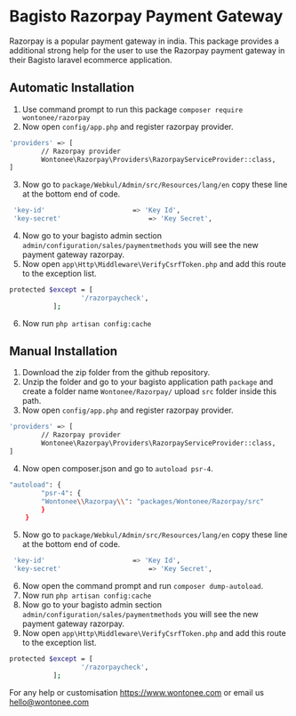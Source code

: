 # Bagisto Razorpay Payment Gateway
Razorpay is a popular payment gateway in india. This package provides a additional strong help for the user to use the Razorpay payment gateway in their Bagisto laravel ecommerce application.

## Automatic Installation
1. Use command prompt to run this package `composer require wontonee/razorpay`
2. Now open `config/app.php` and register razorpay provider.
```sh
'providers' => [
        // Razorpay provider
        Wontonee\Razorpay\Providers\RazorpayServiceProvider::class,
]
```
3. Now go to `package/Webkul/Admin/src/Resources/lang/en` copy these line at the bottom end of code.
```sh
 'key-id'                      => 'Key Id',
 'key-secret'                      => 'Key Secret',
```
4. Now go to your bagisto admin section `admin/configuration/sales/paymentmethods` you will see the new payment gateway razorpay. 
5. Now open `app\Http\Middleware\VerifyCsrfToken.php` and add this route to the exception list.
```sh
protected $except = [
                  '/razorpaycheck',
           ];
```
6. Now run `php artisan config:cache`

## Manual Installation
1. Download the zip folder from the github repository.
2. Unzip the folder and go to your bagisto application path `package` and create a folder name `Wontonee/Razorpay/` upload `src` folder inside this path.
3. Now open `config/app.php` and register razorpay provider.
```sh
'providers' => [
        // Razorpay provider
        Wontonee\Razorpay\Providers\RazorpayServiceProvider::class,
]
```
4. Now open composer.json and go to `autoload psr-4`.
```sh
"autoload": {
        "psr-4": {
        "Wontonee\\Razorpay\\": "packages/Wontonee/Razorpay/src"
        }
    }
```
5. Now go to `package/Webkul/Admin/src/Resources/lang/en` copy these line at the bottom end of code.
```sh
 'key-id'                      => 'Key Id',
 'key-secret'                      => 'Key Secret',
```
6. Now open the command prompt and run `composer dump-autoload`.
7. Now run `php artisan config:cache`
9. Now go to your bagisto admin section `admin/configuration/sales/paymentmethods` you will see the new payment gateway razorpay. 
9. Now open `app\Http\Middleware\VerifyCsrfToken.php` and add this route to the exception list.
```sh
protected $except = [
                  '/razorpaycheck',
           ];

```

For any help or customisation  <https://www.wontonee.com> or email us <hello@wontonee.com>
